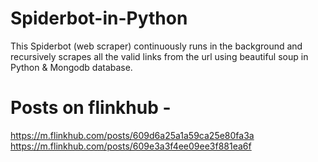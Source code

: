 # Spiderbot-in-Python
This Spiderbot (web scraper) continuously runs in the background and recursively scrapes all the valid links from the url using beautiful soup in Python & Mongodb
database.

# Posts on flinkhub - 
https://m.flinkhub.com/posts/609d6a25a1a59ca25e80fa3a
https://m.flinkhub.com/posts/609e3a3f4ee09ee3f881ea6f
